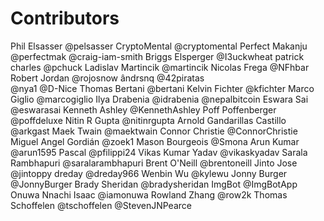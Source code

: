 # Contributors
Phil Elsasser @pelsasser
CryptoMental @cryptomental
Perfect Makanju @perfectmak
@craig-iam-smith
Briggs Elsperger @I3uckwheat
patrick charles @pchuck
Ladislav Martincik @martincik
Nicolas Frega @NFhbar
Robert Jordan @rojosnow
ândrsnq @42piratas   
@nya1
@D-Nice
Thomas Bertani @bertani
Kelvin Fichter @kfichter
Marco Giglio @marcogiglio
Ilya Drabenia @idrabenia
@nepalbitcoin
Eswara Sai @eswarasai
Kenneth Ashley @KennethAshley
Poff Poffenberger @poffdeluxe
Nitin R Gupta @nitinrgupta
Arnold Gandarillas Castillo @arkgast
Maek Twain @maektwain
Connor Christie @ConnorChristie
Miguel Angel Gordián @zoek1
Mason Bourgeois @Smona
Arun Kumar @arun1595
Pascal @pfilippi24
Vikas Kumar Yadav @vikaskyadav
Sarala Rambhapuri @saralarambhapuri
Brent O'Neill @brentoneill
Jinto Jose @jintoppy
dreday @dreday966
Wenbin Wu @kylewu
Jonny Burger @JonnyBurger
Brady Sheridan @bradysheridan
ImgBot @ImgBotApp
Onuwa Nnachi Isaac @iamonuwa
Rowland Zhang @row2k
Thomas Schoffelen @tschoffelen
@StevenJNPearce
